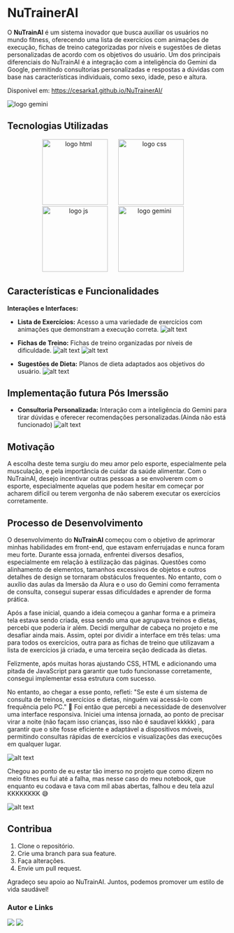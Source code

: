 # NuTrainerAI

O **NuTrainAI** é um sistema inovador que busca auxiliar os usuários no mundo fitness, oferecendo uma lista de exercícios com animações de execução, fichas de treino categorizadas por níveis e sugestões de dietas personalizadas de acordo com os objetivos do usuário. Um dos principais diferenciais do NuTrainAI é a integração com a inteligência do Gemini da Google, permitindo consultorias personalizadas e respostas a dúvidas com base nas características individuais, como sexo, idade, peso e altura.


Disponivel em: https://cesarka1.github.io/NuTrainerAI/

<img src="images/banner.png" alt="logo gemini">



## Tecnologias Utilizadas
<div align="center">
  <img src="https://upload.wikimedia.org/wikipedia/commons/thumb/6/61/HTML5_logo_and_wordmark.svg/512px-HTML5_logo_and_wordmark.svg.png" alt="logo html" height="150" style="margin-right: 20px;">
  <img src="https://brandslogos.com/wp-content/uploads/images/large/css-logo.png" alt="logo css" height="150" style="margin-right: 20px;">
  <img src="https://seeklogo.com/images/J/javascript-logo-E967E87D74-seeklogo.com.png" alt="logo js" height="150" style="margin-right: 20px;">
  <img src="https://logospng.org/download/google-gemini/google-gemini-256.png" alt="logo gemini" height="150" style="margin-right: 20px;">

</div>

## Características e Funcionalidades
**Interações e Interfaces:**
- **Lista de Exercícios:** Acesso a uma variedade de exercícios com animações que demonstram a execução correta.
![alt text](images/exercicio.png)

- **Fichas de Treino:** Fichas de treino organizadas por níveis de dificuldade.
![alt text](images/fichatreino.png)
![alt text](images/Fichatreinomodal.png)

- **Sugestões de Dieta:** Planos de dieta adaptados aos objetivos do usuário.
![alt text](images/dietas.png)

## Implementação futura Pós Imerssão
- **Consultoria Personalizada:** Interação com a inteligência do Gemini para tirar dúvidas e oferecer recomendações personalizadas.(Ainda não está funcionado)
![alt text](images/Consulta.png)



## Motivação
A escolha deste tema surgiu do meu amor pelo esporte, especialmente pela musculação, e pela importância de cuidar da saúde alimentar. Com o NuTrainAI, desejo incentivar outras pessoas a se envolverem com o esporte, especialmente aquelas que podem hesitar em começar por acharem difícil ou terem vergonha de não saberem executar os exercícios corretamente.

## Processo de Desenvolvimento

O desenvolvimento do **NuTrainAI** começou com o objetivo de aprimorar minhas habilidades em front-end, que estavam enferrujadas e nunca foram meu forte. Durante essa jornada, enfrentei diversos desafios, especialmente em relação à estilização das páginas. Questões como alinhamento de elementos, tamanhos excessivos de objetos e outros detalhes de design se tornaram obstáculos frequentes. No entanto, com o auxílio das aulas da Imersão da Alura e o uso do Gemini como ferramenta de consulta, consegui superar essas dificuldades e aprender de forma prática.

Após a fase inicial, quando a ideia começou a ganhar forma e a primeira tela estava sendo criada, essa sendo uma que agrupava treinos e dietas, percebi que poderia ir além. Decidi mergulhar de cabeça no projeto e me desafiar ainda mais. Assim, optei por dividir a interface em três telas: uma para todos os exercícios, outra para as fichas de treino que utilizavam a lista de exercícios já criada, e uma terceira seção dedicada às dietas.

Felizmente, após muitas horas ajustando CSS, HTML e adicionando uma pitada de JavaScript para garantir que tudo funcionasse corretamente, consegui implementar essa estrutura com sucesso.

No entanto, ao chegar a esse ponto, refleti: "Se este é um sistema de consulta de treinos, exercícios e dietas, ninguém vai acessá-lo com frequência pelo PC." 🤔 Foi então que percebi a necessidade de desenvolver uma interface responsiva. Iniciei uma intensa jornada, ao ponto de precisar virar a noite (não façam isso crianças, isso não é saudavel kkkkk) , para garantir que o site fosse eficiente e adaptável a dispositivos móveis, permitindo consultas rápidas de exercícios e visualizações das execuções em qualquer lugar.

![alt text](images/Responsividade.png)


Chegou ao ponto de eu estar tão imerso no projeto que como dizem no meio fitnes eu fui até a falha, mas nesse caso do meu notebook, que enquanto eu codava e tava com mil abas abertas, falhou e deu tela azul KKKKKKKK 😅

![alt text](<images/tela azul note.jpg>)









## Contribua
1. Clone o repositório.
2. Crie uma branch para sua feature.
3. Faça alterações.
4. Envie um pull request.

Agradeço seu apoio ao NuTrainAI. Juntos, podemos promover um estilo de vida saudável!

### Autor e Links
<div>
  <a href="https://www.linkedin.com/in/kauan-cesar/"><img src="https://img.shields.io/badge/linkedin-0077B5.svg?style=for-the-badge&logo=linkedin&logoColor=white"></a>
  <a href="https://github.com/cesarka1"><img src="https://img.shields.io/badge/github-3b4c52.svg?style=for-the-badge&logo=github&logoColor=white"></a>
</div>




